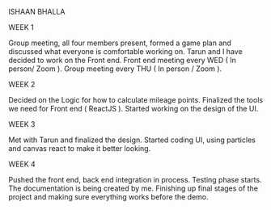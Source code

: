 ISHAAN BHALLA

WEEK 1

Group meeting, all four members present, formed a game plan and discussed what everyone is comfortable working on. Tarun and I have decided to work on the Front end. Front end meeting every WED ( In person/ Zoom ). Group meeting every THU ( In person / Zoom ).

WEEK 2

Decided on the Logic for how to calculate mileage points. Finalized the tools we need for Front end  ( ReactJS ). Started working on the design of the UI.

WEEK 3

Met with Tarun and finalized the design. Started coding UI, using particles and canvas react to make it better looking. 

WEEK 4

Pushed the front end, back end integration in process. Testing phase starts.
The documentation is being created by me. Finishing up final stages of the project and making sure everything works before the demo.
